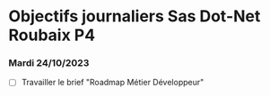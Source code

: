 # Objectifs journaliers Sas Dot-Net Roubaix P4

### Mardi 24/10/2023

- [ ] Travailler le brief "Roadmap Métier Développeur"
